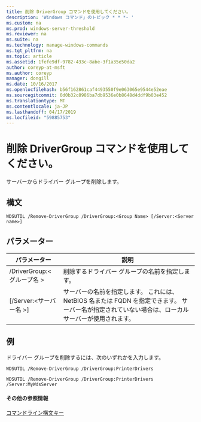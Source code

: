 ```yaml
---
title: 削除 DriverGroup コマンドを使用してください。
description: 'Windows コマンド」のトピック * * *- '
ms.custom: na
ms.prod: windows-server-threshold
ms.reviewer: na
ms.suite: na
ms.technology: manage-windows-commands
ms.tgt_pltfrm: na
ms.topic: article
ms.assetid: 1fefe9df-9782-433c-8abe-3f1a35e50da2
author: coreyp-at-msft
ms.author: coreyp
manager: dongill
ms.date: 10/16/2017
ms.openlocfilehash: b56f162861caf4493550f9e063065e9544e52eae
ms.sourcegitcommit: 0d0b32c8986ba7db9536e0b8648d4ddf9b03e452
ms.translationtype: MT
ms.contentlocale: ja-JP
ms.lasthandoff: 04/17/2019
ms.locfileid: "59885753"
---
```

# <a name="using-the-remove-drivergroup-command"></a>削除 DriverGroup コマンドを使用してください。



サーバーからドライバー グループを削除します。

## <a name="syntax"></a>構文

```
WDSUTIL /Remove-DriverGroup /DriverGroup:<Group Name> [/Server:<Server name>]
```

## <a name="parameters"></a>パラメーター

|パラメーター|説明|
|---------|-----------|
|/DriverGroup:\<グループ名 >|削除するドライバー グループの名前を指定します。|
|[/Server:\<サーバー名 >]|サーバーの名前を指定します。 これには、NetBIOS 名または FQDN を指定できます。 サーバー名が指定されていない場合は、ローカル サーバーが使用されます。|

## <a name="BKMK_examples"></a>例

ドライバー グループを削除するには、次のいずれかを入力します。
```
WDSUTIL /Remove-DriverGroup /DriverGroup:PrinterDrivers
```
```
WDSUTIL /Remove-DriverGroup /DriverGroup:PrinterDrivers /Server:MyWdsServer
```

#### <a name="additional-references"></a>その他の参照情報

[コマンドライン構文キー](command-line-syntax-key.md)
